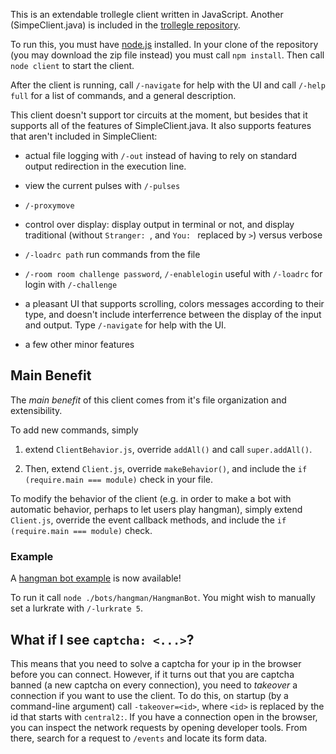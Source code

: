 This is an extendable trollegle client written in JavaScript. Another (SimpeClient.java) is included in the [trollegle repository](https://gitlab.com/jtrygva/trollegle).

To run this, you must have [node.js](https://nodejs.org) installed. In your clone of the repository (you may download the zip file instead) you must call `npm install`. Then call `node client` to start the client.

After the client is running, call `/-navigate` for help with the UI and call `/-help full` for a list of commands, and a general description.

This client doesn't support tor circuits at the moment, but besides that it supports all of the features of SimpleClient.java. It also supports features that aren't included in SimpleClient:

* actual file logging with `/-out` instead of having to rely on standard output redirection in the execution line.

* view the current pulses with `/-pulses`

* `/-proxymove`

* control over display: display output in terminal or not, and display traditional (without `Stranger: `, and `You: ` replaced by `>`) versus verbose

* `/-loadrc path` run commands from the file

* `/-room room challenge password`, `/-enablelogin` useful with `/-loadrc` for login with `/-challenge`

* a pleasant UI that supports scrolling, colors messages according to their type, and doesn't include interferrence between the display of the input and output. Type `/-navigate` for help with the UI.

* a few other minor features

## Main Benefit ##


The *main benefit* of this client comes from it's file organization and extensibility.

To add new commands, simply 

1. extend `ClientBehavior.js`, override `addAll()` and call `super.addAll()`. 

2. Then, extend `Client.js`, override `makeBehavior()`, and include the `if (require.main === module)` check in your file.


To modify the behavior of the client (e.g. in order to make a bot with automatic behavior, perhaps to let users play hangman), simply extend `Client.js`, override the event callback methods, and include the `if (require.main === module)` check.

### Example ###

A [hangman bot example](./bots/hangman) is now available!

To run it call `node ./bots/hangman/HangmanBot`. You might wish to manually set a lurkrate with `/-lurkrate 5`.

## What if I see `captcha: <...>`? ##

This means that you need to solve a captcha for your ip in the browser before you can connect. However, if it turns out that you are captcha banned (a new captcha on every connection), you need to *takeover* a connection if you want to use the client. To do this, on startup (by a command-line argument) call `-takeover=<id>`, where `<id>` is replaced by the id that starts with `central2:`. If you have a connection open in the browser, you can inspect the network requests by opening developer tools. From there, search for a request to `/events` and locate its form data.
